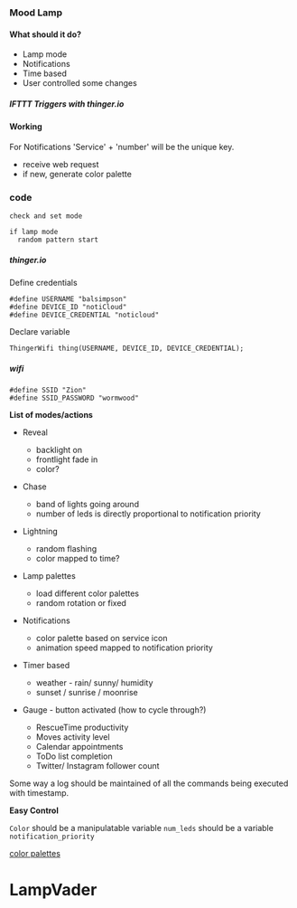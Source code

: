 ### Mood Lamp

#### What should it do?
- Lamp mode
- Notifications
- Time based
- User controlled
some changes
##### IFTTT Triggers with thinger.io

#### Working

For Notifications 'Service' + 'number' will be the unique key.

- receive web request
- if new, generate color palette

### code
```
check and set mode

if lamp mode
  random pattern start
```
##### thinger.io
Define credentials
```
#define USERNAME "balsimpson"
#define DEVICE_ID "notiCloud"
#define DEVICE_CREDENTIAL "noticloud"
```
Declare variable
```
ThingerWifi thing(USERNAME, DEVICE_ID, DEVICE_CREDENTIAL);
```
##### wifi

```
#define SSID "Zion"
#define SSID_PASSWORD "wormwood"
```

**List of modes/actions**
- Reveal
  - backlight on
  - frontlight fade in
  - color?

- Chase
  - band of lights going around
  - number of leds is directly proportional to notification priority

- Lightning
  - random flashing
  - color mapped to time?

- Lamp palettes
  - load different color palettes
  - random rotation or fixed

- Notifications
  - color palette based on service icon
  - animation speed mapped to notification priority

- Timer based
  - weather - rain/ sunny/ humidity
  - sunset / sunrise / moonrise

- Gauge - button activated
(how to cycle through?)
  - RescueTime productivity
  - Moves activity level
  - Calendar appointments
  - ToDo list completion
  - Twitter/ Instagram follower count

Some way a log should be maintained of all the commands being executed with timestamp.

**Easy Control**

`Color` should be a manipulatable variable
`num_leds` should be a variable
`notification_priority`

[color palettes](http://www.fubiz.net/en/2015/04/20/the-colors-of-star-wars-palettes/)
# LampVader
